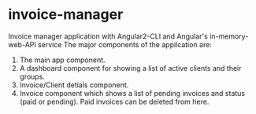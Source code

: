 # invoice-manager
Invoice manager application with Angular2-CLI and Angular's in-memory-web-API service
The major components of the appilcation are:
1. The main app component. 
2. A dashboard component for showing a list of active clients and their groups.
3. Invoice/Client detials component.
4. Invoice component which shows a list of pending invoices and status (paid or pending). Paid invoices can be deleted from here.
